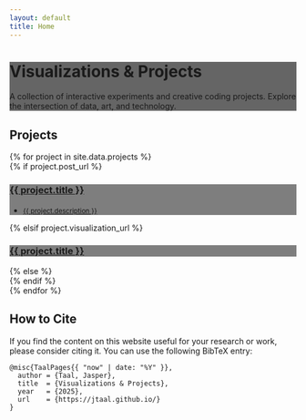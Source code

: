 ```yaml
---
layout: default
title: Home
---
```

<style>
  .hero-section {
    background-image: linear-gradient(rgba(0, 0, 0, 0.6), rgba(0, 0, 0, 0.6)), url("{{ '/assets/images/background.png' | relative_url }}");
    background-size: cover;
    background-position: center;
  }
</style>

<!-- Bootstrap 5 Hero Section with Background Image -->
<div class="hero-section text-white">
  <div class="px-4 py-5 my-5 text-center">
    <h1 class="display-4 fw-bold">Visualizations & Projects</h1>
    <div class="col-lg-6 mx-auto">
      <p class="lead mb-4">A collection of interactive experiments and creative coding projects. Explore the intersection of data, art, and technology.</p>
    </div>
  </div>
</div>

<!-- Main Content Area -->
<div class="container px-4 py-5" id="custom-cards">
  <h2 class="pb-2 border-bottom">Projects</h2>

  <!-- Project Grid (This part stays the same, reading from _data/projects.yml) -->
  <div class="row row-cols-1 row-cols-lg-2 align-items-stretch g-4 py-5">
    {% for project in site.data.projects %}
      <div class="col">
        {% if project.post_url %}
          <a href="{{ project.post_url | relative_url }}" class="text-decoration-none">
            <div class="card card-cover h-100 overflow-hidden text-bg-dark rounded-4 shadow-lg" style="background-image: url('{{ project.thumbnail | relative_url }}'); background-size: cover; background-position: center;">
              <div class="d-flex flex-column h-100 p-5 pb-3 text-white text-shadow-1" style="background-color: rgba(0, 0, 0, 0.5);">
                <h3 class="pt-5 mt-5 mb-4 display-6 lh-1 fw-bold">{{ project.title }}</h3>
                <ul class="d-flex list-unstyled mt-auto"><li class="me-auto"><small>{{ project.description }}</small></li></ul>
              </div>
            </div>
          </a>
        {% elsif project.visualization_url %}
          <a href="{{ project.visualization_url | relative_url }}" class="text-decoration-none">
            <div class="card card-cover h-100 overflow-hidden text-bg-dark rounded-4 shadow-lg" style="background-image: url('{{ project.thumbnail | relative_url }}'); background-size: cover; background-position: center;">
              <div class="d-flex flex-column h-100 p-5 pb-3 text-white text-shadow-1" style="background-color: rgba(0, 0, 0, 0.5);">
                <h3 class="pt-5 mt-5 mb-4 display-6 lh-1 fw-bold">{{ project.title }}</h3>
                <!-- <ul class="d-flex list-unstyled mt-auto"><li class="me-auto"><small>{{ project.description }}</small></li></ul> -->
              </div>
            </div>
          </a>
        {% else %}
          <div class="card card-cover h-100 overflow-hidden text-bg-secondary rounded-4 shadow-lg" style="opacity: 0.7;"><!-- content for disabled card --></div>
        {% endif %}
      </div>
    {% endfor %}
  </div>


  <!-- How to Cite Section -->
  <h2 class="pt-4 mt-4 pb-2 border-bottom">How to Cite</h2>
  <p>If you find the content on this website useful for your research or work, please consider citing it. You can use the following BibTeX entry:</p>
  <pre class="bg-dark text-white p-3 rounded-3"><code>@misc{TaalPages{{ "now" | date: "%Y" }},
  author = {Taal, Jasper},
  title  = {Visualizations & Projects},
  year   = {2025},
  url    = {https://jtaal.github.io/}
}</code></pre>

</div>